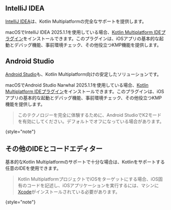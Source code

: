 [//]: # (title: 推奨されるIDEとコードエディター)

## IntelliJ IDEA

[IntelliJ IDEA](https://www.jetbrains.com/idea/)は、Kotlin Multiplatformの完全なサポートを提供します。

macOSでIntelliJ IDEA 2025.1.1を使用している場合、[Kotlin Multiplatform IDEプラグイン](https://plugins.jetbrains.com/plugin/14936-kotlin-multiplatform)をインストールできます。このプラグインは、iOSアプリの基本的な起動とデバッグ機能、事前環境チェック、その他役立つKMP機能を提供します。

## Android Studio

[Android Studio](https://developer.android.com/studio)も、Kotlin Multiplatform向けの安定したソリューションです。

macOSでAndroid Studio Narwhal 2025.1.1を使用している場合、[Kotlin Multiplatform IDEプラグイン](https://plugins.jetbrains.com/plugin/14936-kotlin-multiplatform)をインストールできます。このプラグインは、iOSアプリの基本的な起動とデバッグ機能、事前環境チェック、その他役立つKMP機能を提供します。

> このテクノロジーを完全に体験するために、Android StudioでK2モードを有効にしてください。デフォルトでオフになっている場合があります。
>
{style="note"}

## その他のIDEとコードエディター

基本的なKotlin Multiplatformのサポートで十分な場合は、Kotlinをサポートする任意のIDEを使用できます。

> Kotlin MultiplatformプロジェクトでiOSをターゲットにする場合、iOS固有のコードを記述し、iOSアプリケーションを実行するには、マシンに[Xcode](https://developer.apple.com/xcode/)がインストールされている必要があります。
>
{style="note"}